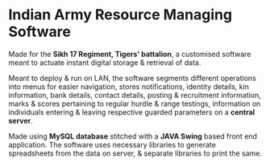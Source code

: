 # Indian Army Resource Managing Software
Made for the **Sikh 17 Regiment, Tigers' battalion**, a customised software meant to actuate instant digital storage & retrieval of data.

Meant to deploy & run on LAN, the software segments different operations into menus for easier navigation, stores notifications, identity details, kin information, bank details, contact details, posting & recruitment information, marks & scores pertaining to regular hurdle & range testings, information on individuals entering & leaving respective guarded parameters on a **central server**.

Made using **MySQL database** stitched with a **JAVA Swing** based front end application. The software uses necessary libraries to generate spreadsheets from the data on server, & separate libraries to print the same.
